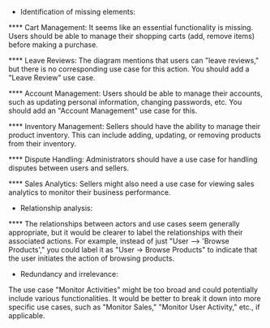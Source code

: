 * Identification of missing elements: 

**** Cart Management: It seems like an essential functionality is missing. Users should be able to manage their shopping carts (add, remove items) before making a purchase. 

**** Leave Reviews: The diagram mentions that users can "leave reviews," but there is no corresponding use case for this action. You should add a "Leave Review" use case. 

**** Account Management: Users should be able to manage their accounts, such as updating personal information, changing passwords, etc. You should add an "Account Management" use case for this. 

**** Inventory Management: Sellers should have the ability to manage their product inventory. This can include adding, updating, or removing products from their inventory. 

**** Dispute Handling: Administrators should have a use case for handling disputes between users and sellers. 

**** Sales Analytics: Sellers might also need a use case for viewing sales analytics to monitor their business performance. 

* Relationship analysis:

  
**** The relationships between actors and use cases seem generally appropriate, but it would be clearer to label the relationships with their associated actions. For example, instead of just "User --> 'Browse Products'," you could label it as "User -> Browse Products" to indicate that the user initiates the action of browsing products.
 
 * Redundancy and irrelevance:

   
 The use case "Monitor Activities" might be too broad and could potentially include various functionalities. It would be better to break it down into more specific use cases, such as "Monitor Sales," "Monitor User Activity," etc., if applicable.
